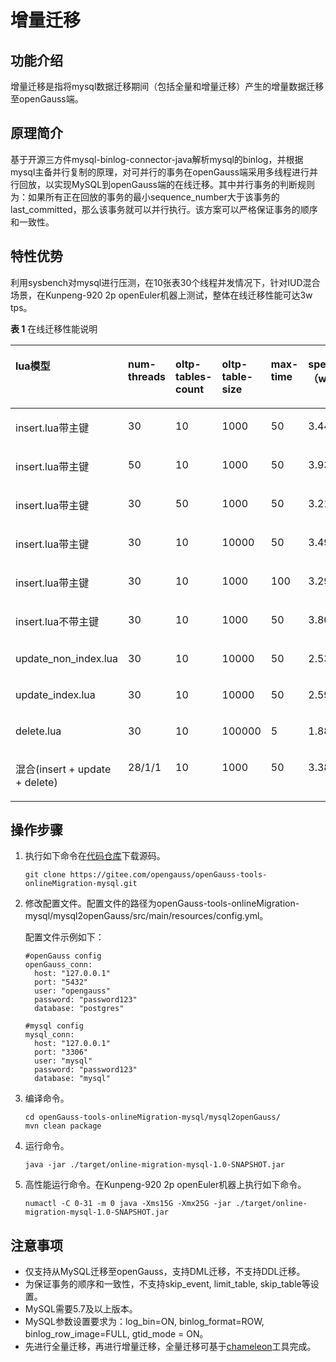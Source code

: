 # 增量迁移<a name="ZH-CN_TOPIC_0000001347292416"></a>

## 功能介绍<a name="section41999541027"></a>

增量迁移是指将mysql数据迁移期间（包括全量和增量迁移）产生的增量数据迁移至openGauss端。

## 原理简介<a name="section75651553269"></a>

基于开源三方件mysql-binlog-connector-java解析mysql的binlog，并根据mysql主备并行复制的原理，对可并行的事务在openGauss端采用多线程进行并行回放，以实现MySQL到openGauss端的在线迁移。其中并行事务的判断规则为：如果所有正在回放的事务的最小sequence\_number大于该事务的last\_committed，那么该事务就可以并行执行。该方案可以严格保证事务的顺序和一致性。

## 特性优势<a name="section2124757135"></a>

利用sysbench对mysql进行压测，在10张表30个线程并发情况下，针对IUD混合场景，在Kunpeng-920 2p openEuler机器上测试，整体在线迁移性能可达3w tps。

**表 1**  在线迁移性能说明

<a name="table134637139277"></a>
<table><thead align="left"><tr id="row146311362719"><th class="cellrowborder" valign="top" width="27.224555088982207%" id="mcps1.2.7.1.1"><p id="p1246321320273"><a name="p1246321320273"></a><a name="p1246321320273"></a>lua模型</p>
</th>
<th class="cellrowborder" valign="top" width="15.006998600279944%" id="mcps1.2.7.1.2"><p id="p84635138276"><a name="p84635138276"></a><a name="p84635138276"></a>num-threads</p>
</th>
<th class="cellrowborder" valign="top" width="16.95660867826435%" id="mcps1.2.7.1.3"><p id="p4463171316273"><a name="p4463171316273"></a><a name="p4463171316273"></a>oltp-tables-count</p>
</th>
<th class="cellrowborder" valign="top" width="15.396920615876825%" id="mcps1.2.7.1.4"><p id="p84635135270"><a name="p84635135270"></a><a name="p84635135270"></a>oltp-table-size</p>
</th>
<th class="cellrowborder" valign="top" width="10.367926414717058%" id="mcps1.2.7.1.5"><p id="p2463161313273"><a name="p2463161313273"></a><a name="p2463161313273"></a>max-time</p>
</th>
<th class="cellrowborder" valign="top" width="15.046990601879623%" id="mcps1.2.7.1.6"><p id="p04641131271"><a name="p04641131271"></a><a name="p04641131271"></a>speed（w/tps）</p>
</th>
</tr>
</thead>
<tbody><tr id="row16464101314272"><td class="cellrowborder" valign="top" width="27.224555088982207%" headers="mcps1.2.7.1.1 "><p id="p1246441312716"><a name="p1246441312716"></a><a name="p1246441312716"></a>insert.lua带主键</p>
</td>
<td class="cellrowborder" valign="top" width="15.006998600279944%" headers="mcps1.2.7.1.2 "><p id="p94641413142719"><a name="p94641413142719"></a><a name="p94641413142719"></a>30</p>
</td>
<td class="cellrowborder" valign="top" width="16.95660867826435%" headers="mcps1.2.7.1.3 "><p id="p84641613112711"><a name="p84641613112711"></a><a name="p84641613112711"></a>10</p>
</td>
<td class="cellrowborder" valign="top" width="15.396920615876825%" headers="mcps1.2.7.1.4 "><p id="p15464191319278"><a name="p15464191319278"></a><a name="p15464191319278"></a>1000</p>
</td>
<td class="cellrowborder" valign="top" width="10.367926414717058%" headers="mcps1.2.7.1.5 "><p id="p10464111342719"><a name="p10464111342719"></a><a name="p10464111342719"></a>50</p>
</td>
<td class="cellrowborder" valign="top" width="15.046990601879623%" headers="mcps1.2.7.1.6 "><p id="p124647131273"><a name="p124647131273"></a><a name="p124647131273"></a>3.447</p>
</td>
</tr>
<tr id="row646414137271"><td class="cellrowborder" valign="top" width="27.224555088982207%" headers="mcps1.2.7.1.1 "><p id="p146441372713"><a name="p146441372713"></a><a name="p146441372713"></a>insert.lua带主键</p>
</td>
<td class="cellrowborder" valign="top" width="15.006998600279944%" headers="mcps1.2.7.1.2 "><p id="p11464121312279"><a name="p11464121312279"></a><a name="p11464121312279"></a>50</p>
</td>
<td class="cellrowborder" valign="top" width="16.95660867826435%" headers="mcps1.2.7.1.3 "><p id="p346461314272"><a name="p346461314272"></a><a name="p346461314272"></a>10</p>
</td>
<td class="cellrowborder" valign="top" width="15.396920615876825%" headers="mcps1.2.7.1.4 "><p id="p18464111311276"><a name="p18464111311276"></a><a name="p18464111311276"></a>1000</p>
</td>
<td class="cellrowborder" valign="top" width="10.367926414717058%" headers="mcps1.2.7.1.5 "><p id="p1464111318270"><a name="p1464111318270"></a><a name="p1464111318270"></a>50</p>
</td>
<td class="cellrowborder" valign="top" width="15.046990601879623%" headers="mcps1.2.7.1.6 "><p id="p1146431322719"><a name="p1146431322719"></a><a name="p1146431322719"></a>3.934</p>
</td>
</tr>
<tr id="row1346431342713"><td class="cellrowborder" valign="top" width="27.224555088982207%" headers="mcps1.2.7.1.1 "><p id="p84643135273"><a name="p84643135273"></a><a name="p84643135273"></a>insert.lua带主键</p>
</td>
<td class="cellrowborder" valign="top" width="15.006998600279944%" headers="mcps1.2.7.1.2 "><p id="p2464113162713"><a name="p2464113162713"></a><a name="p2464113162713"></a>30</p>
</td>
<td class="cellrowborder" valign="top" width="16.95660867826435%" headers="mcps1.2.7.1.3 "><p id="p0464113192714"><a name="p0464113192714"></a><a name="p0464113192714"></a>50</p>
</td>
<td class="cellrowborder" valign="top" width="15.396920615876825%" headers="mcps1.2.7.1.4 "><p id="p2464191382715"><a name="p2464191382715"></a><a name="p2464191382715"></a>1000</p>
</td>
<td class="cellrowborder" valign="top" width="10.367926414717058%" headers="mcps1.2.7.1.5 "><p id="p54647135275"><a name="p54647135275"></a><a name="p54647135275"></a>50</p>
</td>
<td class="cellrowborder" valign="top" width="15.046990601879623%" headers="mcps1.2.7.1.6 "><p id="p3464121311274"><a name="p3464121311274"></a><a name="p3464121311274"></a>3.216</p>
</td>
</tr>
<tr id="row84641313162712"><td class="cellrowborder" valign="top" width="27.224555088982207%" headers="mcps1.2.7.1.1 "><p id="p246420134276"><a name="p246420134276"></a><a name="p246420134276"></a>insert.lua带主键</p>
</td>
<td class="cellrowborder" valign="top" width="15.006998600279944%" headers="mcps1.2.7.1.2 "><p id="p134642013182713"><a name="p134642013182713"></a><a name="p134642013182713"></a>30</p>
</td>
<td class="cellrowborder" valign="top" width="16.95660867826435%" headers="mcps1.2.7.1.3 "><p id="p12464913132717"><a name="p12464913132717"></a><a name="p12464913132717"></a>10</p>
</td>
<td class="cellrowborder" valign="top" width="15.396920615876825%" headers="mcps1.2.7.1.4 "><p id="p846441392718"><a name="p846441392718"></a><a name="p846441392718"></a>10000</p>
</td>
<td class="cellrowborder" valign="top" width="10.367926414717058%" headers="mcps1.2.7.1.5 "><p id="p246414138272"><a name="p246414138272"></a><a name="p246414138272"></a>50</p>
</td>
<td class="cellrowborder" valign="top" width="15.046990601879623%" headers="mcps1.2.7.1.6 "><p id="p1146515138279"><a name="p1146515138279"></a><a name="p1146515138279"></a>3.496</p>
</td>
</tr>
<tr id="row17465181315276"><td class="cellrowborder" valign="top" width="27.224555088982207%" headers="mcps1.2.7.1.1 "><p id="p54651613142712"><a name="p54651613142712"></a><a name="p54651613142712"></a>insert.lua带主键</p>
</td>
<td class="cellrowborder" valign="top" width="15.006998600279944%" headers="mcps1.2.7.1.2 "><p id="p03331029183111"><a name="p03331029183111"></a><a name="p03331029183111"></a>30</p>
</td>
<td class="cellrowborder" valign="top" width="16.95660867826435%" headers="mcps1.2.7.1.3 "><p id="p11333132943111"><a name="p11333132943111"></a><a name="p11333132943111"></a>10</p>
</td>
<td class="cellrowborder" valign="top" width="15.396920615876825%" headers="mcps1.2.7.1.4 "><p id="p20465161315275"><a name="p20465161315275"></a><a name="p20465161315275"></a>1000</p>
</td>
<td class="cellrowborder" valign="top" width="10.367926414717058%" headers="mcps1.2.7.1.5 "><p id="p1846531382718"><a name="p1846531382718"></a><a name="p1846531382718"></a>100</p>
</td>
<td class="cellrowborder" valign="top" width="15.046990601879623%" headers="mcps1.2.7.1.6 "><p id="p1465613202712"><a name="p1465613202712"></a><a name="p1465613202712"></a>3.294</p>
</td>
</tr>
<tr id="row746520132273"><td class="cellrowborder" valign="top" width="27.224555088982207%" headers="mcps1.2.7.1.1 "><p id="p1046551317279"><a name="p1046551317279"></a><a name="p1046551317279"></a>insert.lua不带主键</p>
</td>
<td class="cellrowborder" valign="top" width="15.006998600279944%" headers="mcps1.2.7.1.2 "><p id="p121591930143118"><a name="p121591930143118"></a><a name="p121591930143118"></a>30</p>
</td>
<td class="cellrowborder" valign="top" width="16.95660867826435%" headers="mcps1.2.7.1.3 "><p id="p6159163011313"><a name="p6159163011313"></a><a name="p6159163011313"></a>10</p>
</td>
<td class="cellrowborder" valign="top" width="15.396920615876825%" headers="mcps1.2.7.1.4 "><p id="p11465181302718"><a name="p11465181302718"></a><a name="p11465181302718"></a>1000</p>
</td>
<td class="cellrowborder" valign="top" width="10.367926414717058%" headers="mcps1.2.7.1.5 "><p id="p94651113142716"><a name="p94651113142716"></a><a name="p94651113142716"></a>50</p>
</td>
<td class="cellrowborder" valign="top" width="15.046990601879623%" headers="mcps1.2.7.1.6 "><p id="p1046521302717"><a name="p1046521302717"></a><a name="p1046521302717"></a>3.805</p>
</td>
</tr>
<tr id="row74656131270"><td class="cellrowborder" valign="top" width="27.224555088982207%" headers="mcps1.2.7.1.1 "><p id="p74656132273"><a name="p74656132273"></a><a name="p74656132273"></a>update_non_index.lua</p>
</td>
<td class="cellrowborder" valign="top" width="15.006998600279944%" headers="mcps1.2.7.1.2 "><p id="p199128308315"><a name="p199128308315"></a><a name="p199128308315"></a>30</p>
</td>
<td class="cellrowborder" valign="top" width="16.95660867826435%" headers="mcps1.2.7.1.3 "><p id="p19912193023115"><a name="p19912193023115"></a><a name="p19912193023115"></a>10</p>
</td>
<td class="cellrowborder" valign="top" width="15.396920615876825%" headers="mcps1.2.7.1.4 "><p id="p6465101312714"><a name="p6465101312714"></a><a name="p6465101312714"></a>10000</p>
</td>
<td class="cellrowborder" valign="top" width="10.367926414717058%" headers="mcps1.2.7.1.5 "><p id="p12465101314273"><a name="p12465101314273"></a><a name="p12465101314273"></a>50</p>
</td>
<td class="cellrowborder" valign="top" width="15.046990601879623%" headers="mcps1.2.7.1.6 "><p id="p2465161352713"><a name="p2465161352713"></a><a name="p2465161352713"></a>2.531</p>
</td>
</tr>
<tr id="row9465171392713"><td class="cellrowborder" valign="top" width="27.224555088982207%" headers="mcps1.2.7.1.1 "><p id="p17465313162714"><a name="p17465313162714"></a><a name="p17465313162714"></a>update_index.lua</p>
</td>
<td class="cellrowborder" valign="top" width="15.006998600279944%" headers="mcps1.2.7.1.2 "><p id="p1075117313312"><a name="p1075117313312"></a><a name="p1075117313312"></a>30</p>
</td>
<td class="cellrowborder" valign="top" width="16.95660867826435%" headers="mcps1.2.7.1.3 "><p id="p1175117316319"><a name="p1175117316319"></a><a name="p1175117316319"></a>10</p>
</td>
<td class="cellrowborder" valign="top" width="15.396920615876825%" headers="mcps1.2.7.1.4 "><p id="p3466181314272"><a name="p3466181314272"></a><a name="p3466181314272"></a>10000</p>
</td>
<td class="cellrowborder" valign="top" width="10.367926414717058%" headers="mcps1.2.7.1.5 "><p id="p15466181318278"><a name="p15466181318278"></a><a name="p15466181318278"></a>50</p>
</td>
<td class="cellrowborder" valign="top" width="15.046990601879623%" headers="mcps1.2.7.1.6 "><p id="p114661513142719"><a name="p114661513142719"></a><a name="p114661513142719"></a>2.591</p>
</td>
</tr>
<tr id="row16466201322717"><td class="cellrowborder" valign="top" width="27.224555088982207%" headers="mcps1.2.7.1.1 "><p id="p74661413142715"><a name="p74661413142715"></a><a name="p74661413142715"></a>delete.lua</p>
</td>
<td class="cellrowborder" valign="top" width="15.006998600279944%" headers="mcps1.2.7.1.2 "><p id="p5530163273119"><a name="p5530163273119"></a><a name="p5530163273119"></a>30</p>
</td>
<td class="cellrowborder" valign="top" width="16.95660867826435%" headers="mcps1.2.7.1.3 "><p id="p1253063243112"><a name="p1253063243112"></a><a name="p1253063243112"></a>10</p>
</td>
<td class="cellrowborder" valign="top" width="15.396920615876825%" headers="mcps1.2.7.1.4 "><p id="p154661131278"><a name="p154661131278"></a><a name="p154661131278"></a>100000</p>
</td>
<td class="cellrowborder" valign="top" width="10.367926414717058%" headers="mcps1.2.7.1.5 "><p id="p946611316273"><a name="p946611316273"></a><a name="p946611316273"></a>5</p>
</td>
<td class="cellrowborder" valign="top" width="15.046990601879623%" headers="mcps1.2.7.1.6 "><p id="p3466613152711"><a name="p3466613152711"></a><a name="p3466613152711"></a>1.8847</p>
</td>
</tr>
<tr id="row746631332718"><td class="cellrowborder" valign="top" width="27.224555088982207%" headers="mcps1.2.7.1.1 "><p id="p104661413122717"><a name="p104661413122717"></a><a name="p104661413122717"></a>混合(insert + update + delete)</p>
</td>
<td class="cellrowborder" valign="top" width="15.006998600279944%" headers="mcps1.2.7.1.2 "><p id="p153341733193119"><a name="p153341733193119"></a><a name="p153341733193119"></a>28/1/1</p>
</td>
<td class="cellrowborder" valign="top" width="16.95660867826435%" headers="mcps1.2.7.1.3 "><p id="p1733423393110"><a name="p1733423393110"></a><a name="p1733423393110"></a>10</p>
</td>
<td class="cellrowborder" valign="top" width="15.396920615876825%" headers="mcps1.2.7.1.4 "><p id="p74662137279"><a name="p74662137279"></a><a name="p74662137279"></a>1000</p>
</td>
<td class="cellrowborder" valign="top" width="10.367926414717058%" headers="mcps1.2.7.1.5 "><p id="p2046618133277"><a name="p2046618133277"></a><a name="p2046618133277"></a>50</p>
</td>
<td class="cellrowborder" valign="top" width="15.046990601879623%" headers="mcps1.2.7.1.6 "><p id="p18466111372712"><a name="p18466111372712"></a><a name="p18466111372712"></a>3.380</p>
</td>
</tr>
</tbody>
</table>

## 操作步骤<a name="section102376152046"></a>

1.  执行如下命令在[代码仓库](https://gitee.com/opengauss/openGauss-tools-onlineMigration-mysql)下载源码。

    ```
    git clone https://gitee.com/opengauss/openGauss-tools-onlineMigration-mysql.git
    ```

2.  修改配置文件。配置文件的路径为openGauss-tools-onlineMigration-mysql/mysql2openGauss/src/main/resources/config.yml。

    配置文件示例如下：

    ```
    #openGauss config
    openGauss_conn:  
      host: "127.0.0.1"  
      port: "5432"  
      user: "opengauss"  
      password: "password123"  
      database: "postgres" 
    
    #mysql config
    mysql_conn:  
      host: "127.0.0.1"  
      port: "3306"  
      user: "mysql"  
      password: "password123"  
      database: "mysql"
    ```

3.  编译命令。

    ```
    cd openGauss-tools-onlineMigration-mysql/mysql2openGauss/
    mvn clean package
    ```

4.  运行命令。

    ```
    java -jar ./target/online-migration-mysql-1.0-SNAPSHOT.jar
    ```

5.  高性能运行命令。在Kunpeng-920 2p openEuler机器上执行如下命令。

    ```
    numactl -C 0-31 -m 0 java -Xms15G -Xmx25G -jar ./target/online-migration-mysql-1.0-SNAPSHOT.jar
    ```


## 注意事项<a name="section146019322411"></a>

-   仅支持从MySQL迁移至openGauss，支持DML迁移，不支持DDL迁移。
-   为保证事务的顺序和一致性，不支持skip\_event, limit\_table, skip\_table等设置。
-   MySQL需要5.7及以上版本。
-   MySQL参数设置要求为：log\_bin=ON, binlog\_format=ROW, binlog\_row\_image=FULL, gtid\_mode = ON。
-   先进行全量迁移，再进行增量迁移，全量迁移可基于[chameleon](https://gitee.com/opengauss/openGauss-tools-chameleon)工具完成。

